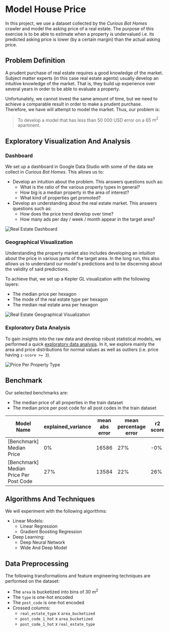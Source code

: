 # Model House Price
In this project, we use a dataset collected by the *Curious Bot Homes* crawler and model the asking price of a real estate. The purpose of this exercise is to be able to estimate when a property is undervalued i.e. its predicted asking price is lower (by a certain margin) than the actual asking price.

## Problem Definition
A prudent purchase of real estate requires a good knowledge of the market. Subject matter experts (in this case real estate agents) usually develop an intuitive knowledge of the market. That is, they build up experience over several years in order to be able to evaluate a property.

Unfortunately, we cannot invest the same amount of time, but we need to achieve a comparable result in order to make a prudent purchase. Therefore, we have will attempt to model the market. Thus, our problem is:

> To develop a model that has less than 50 000 USD error on a 65 $m^2$ apartment.

## Exploratory Visualization And Analysis
### Dashboard
We set up a dashboard in Google Data Studio with some of the data we collect in *Curious Bot Homes*. This allows us to:

* Develop an intuition about the problem. This answers questions such as:
    * What is the ratio of the various property types in general?
    * How big is a median property in the area of interest?
    * What kind of properties get promoted?
* Develop an understanding about the real estate market. This answers questions such as:
    * How does the price trend develop over time?
    * How many ads per day / week / month appear in the target area?

![Real Estate Dashboard](https://github.com/rossrco/model_house_price/img/dashboard.png)

### Geographical Visualization
Understanding the property market also includes developing an intuition about the price in various parts of the target area. In the long run, this also allows us to understand our model's predictions and to be discerning about the validity of said predictions.

To achieve that, we set up a Kepler GL visualization with the following layers:

* The median price per hexagon
* The mode of the real estate type per hexagon
* The median real estate area per hexagon

![Real Estate Geographical Visualization](https://github.com/rossrco/model_house_price/img/geo_visualization.png)

### Exploratory Data Analysis
To gain insights into the raw data and develop robust statistical models, we performed a quick [exploratory data analysis](https://github.com/rossrco/model_house_price/eda.ipynb). In it, we explore mainly the area and price distributions for normal values as well as outliers (i.e. price having `z-score >= 3`).

![Price Per Property Type](https://github.com/rossrco/model_house_price/img/price_per_property_type.png)

## Benchmark
Our selected benchmarks are:
* The median price of all properties in the train dataset
* The median price per post code for all post codes in the train dataset

| Model Name                             | explained_variance | mean abs error | mean percentage error | r2 score |
|----------------------------------------|--------------------|----------------|-----------------------|----------|
| [Benchmark] Median Price               | 0%                 | 16586          | 27%                   | -0%      |
| [Benchmark] Median Price Per Post Code | 27%                | 13584          | 22%                   | 26%      |

## Algorithms And Techniques
We will experiment with the following algorithms:
* Linear Models:
    * Linear Regression
    * Gradient Boosting Regression
* Deep Learning:
    * Deep Neural Network
    * Wide And Deep Model

## Data Preprocessing
The following transformations and feature engineering techniques are performed on the dataset:
* The `area` is bucketized into bins of 30 $m^2$
* The `type` is one-hot encoded
* The `post_code` is one-hot encoded
* Crossed columns:
    * `real_estate_type` x `area_bucketized`
    * `post_code_1_hot` x `area_bucketized`
    * `post_code_1_hot` x `real_estate_type`
